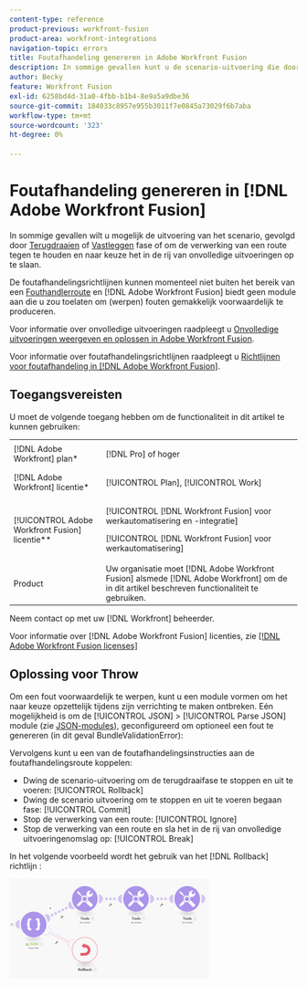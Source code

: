 ```yaml
---
content-type: reference
product-previous: workfront-fusion
product-area: workfront-integrations
navigation-topic: errors
title: Foutafhandeling genereren in Adobe Workfront Fusion
description: In sommige gevallen kunt u de scenario-uitvoering die door Terugdraaiing of Vastleggingsfase wordt gevolgd forceren willen tegenhouden of de verwerking van een route ophouden en naar keuze het in de rij van Mening opslaan en onvolledige uitvoeringen in de Fusie van Adobe Workfront oplossen.
author: Becky
feature: Workfront Fusion
exl-id: 6258bd4d-31a0-4fbb-b1b4-8e9a5a9dbe36
source-git-commit: 184033c8957e955b3011f7e0845a73029f6b7aba
workflow-type: tm+mt
source-wordcount: '323'
ht-degree: 0%

---
```


# Foutafhandeling genereren in [!DNL Adobe Workfront Fusion]

In sommige gevallen wilt u mogelijk de uitvoering van het scenario, gevolgd door [Terugdraaien](../../workfront-fusion/scenarios/scenario-execution-cycles-phases.md#rollback) of [Vastleggen](../../workfront-fusion/scenarios/scenario-execution-cycles-phases.md#commit) fase of om de verwerking van een route tegen te houden en naar keuze het in de rij van onvolledige uitvoeringen op te slaan.

De foutafhandelingsrichtlijnen kunnen momenteel niet buiten het bereik van een [Fouthandlerroute](../../workfront-fusion/errors/error-handling.md#error) en [!DNL Adobe Workfront Fusion] biedt geen module aan die u zou toelaten om (werpen) fouten gemakkelijk voorwaardelijk te produceren.

Voor informatie over onvolledige uitvoeringen raadpleegt u [Onvolledige uitvoeringen weergeven en oplossen in Adobe Workfront Fusion](../../workfront-fusion/scenarios/view-and-resolve-incomplete-executions.md).

Voor informatie over foutafhandelingsrichtlijnen raadpleegt u [Richtlijnen voor foutafhandeling in [!DNL Adobe Workfront Fusion]](../../workfront-fusion/errors/directives-for-error-handling.md).

## Toegangsvereisten

U moet de volgende toegang hebben om de functionaliteit in dit artikel te kunnen gebruiken:

<table style="table-layout:auto">
 <col> 
 <col> 
 <tbody> 
  <tr> 
   <td role="rowheader">[!DNL Adobe Workfront] plan*</td> 
   <td> <p>[!DNL Pro] of hoger</p> </td> 
  </tr> 
  <tr data-mc-conditions=""> 
   <td role="rowheader">[!DNL Adobe Workfront] licentie*</td> 
   <td> <p>[!UICONTROL Plan], [!UICONTROL Work]</p> </td> 
  </tr> 
  <tr> 
   <td role="rowheader">[!UICONTROL Adobe Workfront Fusion] licentie**</td> 
   <td> <p>[!UICONTROL [!DNL Workfront Fusion] voor werkautomatisering en -integratie] </p><p>[!UICONTROL [!DNL Workfront Fusion] voor werkautomatisering]</p>  </td> 
  </tr> 
  <tr> 
   <td role="rowheader">Product</td> 
   <td>Uw organisatie moet [!DNL Adobe Workfront Fusion] alsmede [!DNL Adobe Workfront] om de in dit artikel beschreven functionaliteit te gebruiken.</td> 
  </tr> 
 </tbody> 
</table>

Neem contact op met uw [!DNL Workfront] beheerder.

Voor informatie over [!DNL Adobe Workfront Fusion] licenties, zie [[!DNL Adobe Workfront Fusion licenses]](../../workfront-fusion/get-started/license-automation-vs-integration.md)

## Oplossing voor Throw

Om een fout voorwaardelijk te werpen, kunt u een module vormen om het naar keuze opzettelijk tijdens zijn verrichting te maken ontbreken. Eén mogelijkheid is om de [!UICONTROL JSON] > [!UICONTROL Parse JSON] module (zie [JSON-modules](../../workfront-fusion/apps-and-their-modules/json-modules.md)), geconfigureerd om optioneel een fout te genereren (in dit geval BundleValidationError):

Vervolgens kunt u een van de foutafhandelingsinstructies aan de foutafhandelingsroute koppelen:

* Dwing de scenario-uitvoering om de terugdraaifase te stoppen en uit te voeren: [!UICONTROL Rollback]
* Dwing de scenario uitvoering om te stoppen en uit te voeren begaan fase: [!UICONTROL Commit]
* Stop de verwerking van een route: [!UICONTROL Ignore]
* Stop de verwerking van een route en sla het in de rij van onvolledige uitvoeringenomslag op: [!UICONTROL Break]

In het volgende voorbeeld wordt het gebruik van het [!DNL Rollback] richtlijn :

![](assets/rollback-directive-350x175.png)
